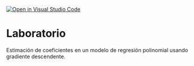 [![Open in Visual Studio Code](https://classroom.github.com/assets/open-in-vscode-718a45dd9cf7e7f842a935f5ebbe5719a5e09af4491e668f4dbf3b35d5cca122.svg)](https://classroom.github.com/online_ide?assignment_repo_id=12574055&assignment_repo_type=AssignmentRepo)
# Laboratorio

Estimación de coeficientes en un modelo de regresión polinomial usando gradiente descendente.

